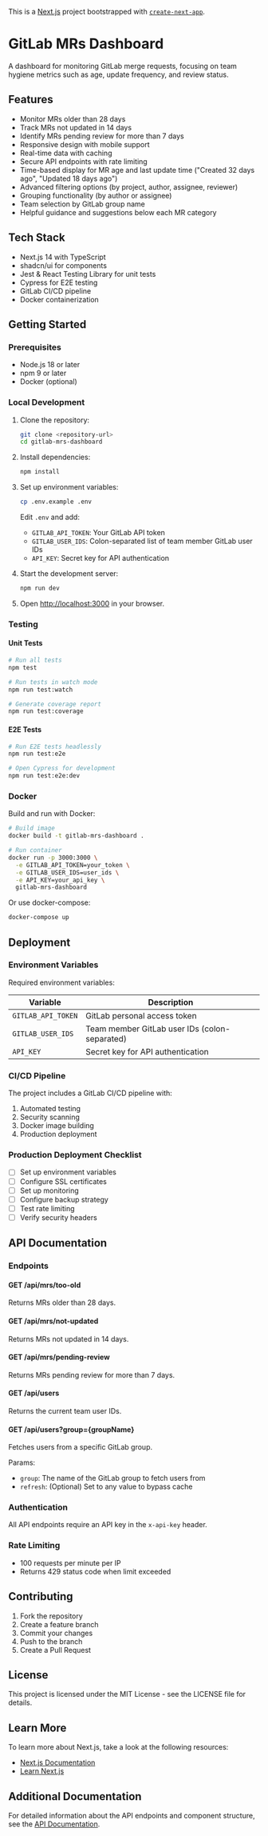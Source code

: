 This is a [Next.js](https://nextjs.org) project bootstrapped with [`create-next-app`](https://nextjs.org/docs/app/api-reference/cli/create-next-app).

# GitLab MRs Dashboard

A dashboard for monitoring GitLab merge requests, focusing on team hygiene metrics such as age, update frequency, and review status.

## Features

- Monitor MRs older than 28 days
- Track MRs not updated in 14 days
- Identify MRs pending review for more than 7 days
- Responsive design with mobile support
- Real-time data with caching
- Secure API endpoints with rate limiting
- Time-based display for MR age and last update time ("Created 32 days ago", "Updated 18 days ago")
- Advanced filtering options (by project, author, assignee, reviewer)
- Grouping functionality (by author or assignee)
- Team selection by GitLab group name
- Helpful guidance and suggestions below each MR category

## Tech Stack

- Next.js 14 with TypeScript
- shadcn/ui for components
- Jest & React Testing Library for unit tests
- Cypress for E2E testing
- GitLab CI/CD pipeline
- Docker containerization

## Getting Started

### Prerequisites

- Node.js 18 or later
- npm 9 or later
- Docker (optional)

### Local Development

1. Clone the repository:

   ```bash
   git clone <repository-url>
   cd gitlab-mrs-dashboard
   ```

2. Install dependencies:

   ```bash
   npm install
   ```

3. Set up environment variables:

   ```bash
   cp .env.example .env
   ```

   Edit `.env` and add:
   - `GITLAB_API_TOKEN`: Your GitLab API token
   - `GITLAB_USER_IDS`: Colon-separated list of team member GitLab user IDs
   - `API_KEY`: Secret key for API authentication

4. Start the development server:

   ```bash
   npm run dev
   ```

5. Open [http://localhost:3000](http://localhost:3000) in your browser.

### Testing

#### Unit Tests

```bash
# Run all tests
npm test

# Run tests in watch mode
npm run test:watch

# Generate coverage report
npm run test:coverage
```

#### E2E Tests

```bash
# Run E2E tests headlessly
npm run test:e2e

# Open Cypress for development
npm run test:e2e:dev
```

### Docker

Build and run with Docker:

```bash
# Build image
docker build -t gitlab-mrs-dashboard .

# Run container
docker run -p 3000:3000 \
  -e GITLAB_API_TOKEN=your_token \
  -e GITLAB_USER_IDS=user_ids \
  -e API_KEY=your_api_key \
  gitlab-mrs-dashboard
```

Or use docker-compose:

```bash
docker-compose up
```

## Deployment

### Environment Variables

Required environment variables:

| Variable | Description |
|----------|-------------|
| `GITLAB_API_TOKEN` | GitLab personal access token |
| `GITLAB_USER_IDS` | Team member GitLab user IDs (colon-separated) |
| `API_KEY` | Secret key for API authentication |

### CI/CD Pipeline

The project includes a GitLab CI/CD pipeline with:

1. Automated testing
2. Security scanning
3. Docker image building
4. Production deployment

### Production Deployment Checklist

- [ ] Set up environment variables
- [ ] Configure SSL certificates
- [ ] Set up monitoring
- [ ] Configure backup strategy
- [ ] Test rate limiting
- [ ] Verify security headers

## API Documentation

### Endpoints

#### GET /api/mrs/too-old

Returns MRs older than 28 days.

#### GET /api/mrs/not-updated

Returns MRs not updated in 14 days.

#### GET /api/mrs/pending-review

Returns MRs pending review for more than 7 days.

#### GET /api/users

Returns the current team user IDs.

#### GET /api/users?group={groupName}

Fetches users from a specific GitLab group.

Params:

- `group`: The name of the GitLab group to fetch users from
- `refresh`: (Optional) Set to any value to bypass cache

### Authentication

All API endpoints require an API key in the `x-api-key` header.

### Rate Limiting

- 100 requests per minute per IP
- Returns 429 status code when limit exceeded

## Contributing

1. Fork the repository
2. Create a feature branch
3. Commit your changes
4. Push to the branch
5. Create a Pull Request

## License

This project is licensed under the MIT License - see the LICENSE file for details.

## Learn More

To learn more about Next.js, take a look at the following resources:

- [Next.js Documentation](https://nextjs.org/docs)
- [Learn Next.js](https://nextjs.org/learn)

## Additional Documentation

For detailed information about the API endpoints and component structure, see the [API Documentation](./docs/api.md).
